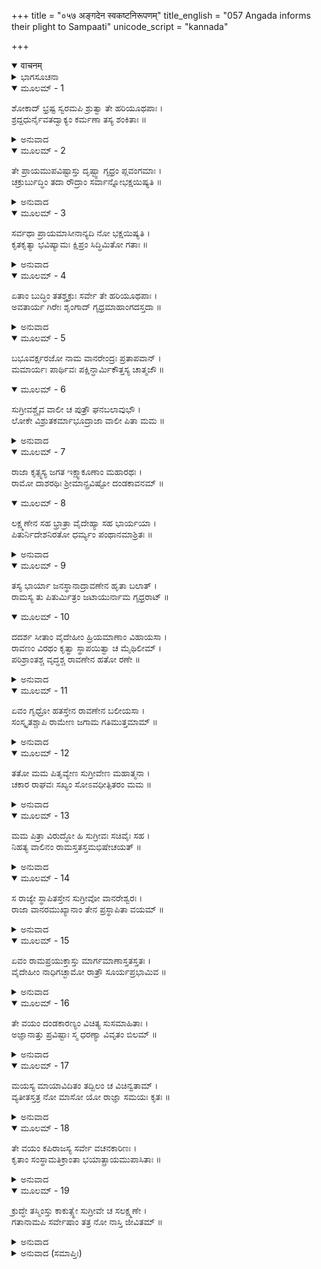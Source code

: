 +++
title = "०५७ अङ्गदेन स्वकष्टनिरूपणम्"
title_english = "057 Angada informs their plight to Sampaati"
unicode_script = "kannada"

+++
<details open><summary>वाचनम्</summary>

<div class="audioEmbed"  caption="श्रीराम-हरिसीताराममूर्ति-घनपाठिभ्यां वचनम्" src="https://archive.org/download/Ramayana-recitation-Sriram-harisItArAmamUrti-Ghanapaati-v2/Kanda_4/Kanda_4_KSK-057-Angada_informs_their_plight_to_Sampaati.mp3"></div>
</details>



<details><summary>ಭಾಗಸೂಚನಾ</summary>

ಅಂಗದನು ಸಂಪಾತಿಯನ್ನು ಪರ್ವತದಿಂದ ಕೆಳಗಿಳಿಸಿ ಜಟಾಯುವಿನ ಮರಣದ ಕಾರಣವನ್ನೂ, ರಾಮ-ಸುಗ್ರೀವರ ಸಖ್ಯವನ್ನು, ವಾಲಿಯ ವಧೆಯನ್ನು ತಿಳಿಸಿ, ತಮ್ಮ ಪ್ರಾಯೋಪವೇಶದ ಕಾರಣವನ್ನು ತಿಳಿಸಿದುದು
</details>

<details open><summary>ಮೂಲಮ್ - 1</summary>

ಶೋಕಾದ್ ಭ್ರಷ್ಟ ಸ್ವರಮಪಿ ಶ್ರುತ್ವಾ ತೇ ಹರಿಯೂಥಪಾಃ ।  
ಶ್ರದ್ದಧುರ್ನೈವತದ್ವಾಕ್ಯಂ ಕರ್ಮಣಾ ತಸ್ಯ ಶಂಕಿತಾಃ ॥
</details>

<details><summary>ಅನುವಾದ</summary>

ಶೋಕದ ಕಾರಣದಿಂದ ವಿಕೃತ ಸ್ವರದಿಂದ ಹೇಳಿದ ಸಂಪಾತಿಯ ಮಾತನ್ನು ಕೇಳಿಯೂ ವಾನರ ಯೂಥಪತಿಗಳು ಅದನ್ನು ನಂಬಲಿಲ್ಲ; ಏಕೆಂದರೆ ಅವರು ಅವನ ಕರ್ಮದಿಂದ ಶಂಕಿತರಾಗಿದ್ದರು.॥1॥
</details>

<details open><summary>ಮೂಲಮ್ - 2</summary>

ತೇ ಪ್ರಾಯಮುಪವಿಷ್ಟಾಸ್ತು ದೃಷ್ಟ್ವಾ ಗೃಧ್ರಂ ಪ್ಲವಂಗಮಾಃ ।  
ಚಕ್ರುರ್ಬುದ್ಧಿಂ ತದಾ ರೌದ್ರಾಂ ಸರ್ವಾನ್ನೋಭಕ್ಷಯಿಷ್ಯತಿ ॥
</details>

<details><summary>ಅನುವಾದ</summary>

ಆಮರಣ ಉಪವಾಸಕ್ಕಾಗಿ ಕುಳಿತಿರುವ ವಾನರರು ಆ ಗೃಧ್ರನನ್ನು ನೋಡಿ ‘ಇದು ನಮ್ಮೆಲ್ಲರನ್ನು ತಿಂದು ಬಿಡಲಿಕ್ಕಿಲ್ಲವಲ್ಲ’ ಎಂಬ ಭಯಂಕರ ಮಾತು ಯೋಚಿಸಿದರು.॥2॥
</details>

<details open><summary>ಮೂಲಮ್ - 3</summary>

ಸರ್ವಥಾ ಪ್ರಾಯಮಾಸೀನಾನ್ಯದಿ ನೋ ಭಕ್ಷಯಿಷ್ಯತಿ ।  
ಕೃತಕೃತ್ಯಾ ಭವಿಷ್ಯಾಮಃ ಕ್ಷಿಪ್ರಂ ಸಿದ್ಧಿಮಿತೋ ಗತಾಃ ॥
</details>

<details><summary>ಅನುವಾದ</summary>

ಸರಿ, ನಾವಾದರೋ ಎಲ್ಲ ಪ್ರಕಾರದಿಂದ ಉಪವಾಸದ ವ್ರತವನ್ನು ಕೈಗೊಂಡು ಕುಳಿತಿದ್ದೇವೆ. ಈ ಪಕ್ಷಿಯು ನಮ್ಮನ್ನು ತಿಂದುಬಿಟ್ಟರೆ ನಮ್ಮ ಕಾರ್ಯವೂ ಆಗುವುದು. ನಮಗೆ ಬೇಗನೇ ಸಿದ್ಧಿ ದೊರಕುವುದು.॥3॥
</details>

<details open><summary>ಮೂಲಮ್ - 4</summary>

ಏತಾಂ ಬುದ್ಧಿಂ ತತಶ್ಚಕ್ರುಃ ಸರ್ವೇ ತೇ ಹರಿಯೂಥಪಾಃ ।  
ಅವತಾರ್ಯ ಗಿರೇಃ ಶೃಂಗಾದ್ ಗೃಧ್ರಮಾಹಾಂಗದಸ್ತದಾ ॥
</details>

<details><summary>ಅನುವಾದ</summary>

ಮತ್ತೆ ಆ ಸಮಸ್ತ ವಾನರ ಯೂಥಪತಿಗಳು ಹೀಗೆ ನಿಶ್ಚಯಿಸಿ, ಆ ಗೃಧ್ರನನ್ನು ಆ ಪರ್ವತ ಶಿಖರದಿಂದ ಕೆಳಗಿಳಿಸಿ ಅಂಗದನು ಹೇಳಿದನು .॥4॥
</details>

<details open><summary>ಮೂಲಮ್ - 5</summary>

ಬಭೂವರ್ಕ್ಷರಜೋ ನಾಮ ವಾನರೇಂದ್ರಃ ಪ್ರತಾಪವಾನ್ ।  
ಮಮಾರ್ಯಃ ಪಾರ್ಥಿವಃ ಪಕ್ಷಿನ್ಧಾರ್ಮಿಕೌತ್ತಸ್ಯ ಚಾತ್ಮಜೌ ॥
</details>

<details open><summary>ಮೂಲಮ್ - 6</summary>

ಸುಗ್ರೀವಶ್ಚೈವ ವಾಲೀ ಚ ಪುತ್ರೌ ಘನಬಲಾವುಭೌ ।  
ಲೋಕೇ ವಿಶ್ರುತಕರ್ಮಾಭೂದ್ರಾಜಾ ವಾಲೀ ಪಿತಾ ಮಮ ॥
</details>

<details><summary>ಅನುವಾದ</summary>

ಪಕ್ಷಿರಾಜನೇ! ಮೊದಲು ಓರ್ವ ಪ್ರತಾಪಿ ಋಕ್ಷರಾಜನೆಂಬ ವಾನರ ರಾಜನಾಗಿ ಹೋಗಿದ್ದನು. ಋಕ್ಷರಾಜನು ನನಗೆ ತಾತನಾಗಬೇಕು. ಅವರಿಗೆ ವಾಲಿ ಮತ್ತು ಸುಗ್ರೀವರೆಂಬ ಇಬ್ಬರು ಧರ್ಮಾತ್ಮಾ ಪುತ್ರರಾದರು. ಅವರಲ್ಲಿ ವಾಲಿಯು ನನ್ನ ತಂದೆಯು. ಜಗತ್ತಿನಲ್ಲಿ ತನ್ನ ಪರಾಕ್ರಮದಿಂದ ಅವನ ಖ್ಯಾತಿ ಬಹಳವಾಗಿತ್ತು.॥5-6॥
</details>

<details open><summary>ಮೂಲಮ್ - 7</summary>

ರಾಜಾ ಕೃತ್ಸ್ನಸ್ಯ ಜಗತ ಇಕ್ಷ್ವಾಕೂಣಾಂ ಮಹಾರಥಃ ।  
ರಾಮೋ ದಾಶರಥಿಃ ಶ್ರೀಮಾನ್ಪ್ರವಿಷ್ಟೋ ದಂಡಕಾವನಮ್ ॥
</details>

<details open><summary>ಮೂಲಮ್ - 8</summary>

ಲಕ್ಷ್ಮಣೇನ ಸಹ ಭ್ರಾತ್ರಾ ವೈದೇಹ್ಯಾ ಸಹ ಭಾರ್ಯಯಾ ।  
ಪಿತುರ್ನಿದೇಶನಿರತೋ ಧರ್ಮ್ಯಂ ಪಂಥಾನಮಾಶ್ರಿತಃ ॥
</details>

<details><summary>ಅನುವಾದ</summary>

ಇಂದಿನಿಂದ ಕೆಲವು ವರ್ಷಗಳ ಹಿಂದೆ ಇಕ್ಷ್ವಾಕುವಂಶದ ಮಹಾರಥೀ ವೀರ, ಸಂಪೂರ್ಣ ಜಗತ್ತಿನ ರಾಜನಾದ ದಶರಥ ಕುಮಾರ ಶ್ರೀಮಾನ್ ರಾಮಚಂದ್ರನು ಪಿತೃವಾಕ್ಯಪಾಲನೆಯಲ್ಲಿ ತತ್ಪರನಾಗಿ, ಧರ್ಮಮಾರ್ಗವನ್ನು ಆಶ್ರಯಿಸಿ ದಂಡಕಾರಣ್ಯಕ್ಕೆ ಬಂದಿದ್ದನು. ಅವನೊಂದಿಗೆ ಅವನ ತಮ್ಮ ಲಕ್ಷ್ಮಣ ಮತ್ತು ಅವನ ಧರ್ಮಪತ್ನೀ ವಿದೇಹಕುಮಾರಿ ಸೀತೆಯೂ ಬಂದಿದ್ದಳು.॥7-8॥
</details>

<details open><summary>ಮೂಲಮ್ - 9</summary>

ತಸ್ಯ ಭಾರ್ಯಾ ಜನಸ್ಥಾನಾದ್ರಾವಣೇನ ಹೃತಾ ಬಲಾತ್ ।  
ರಾಮಸ್ಯ ತು ಪಿತುರ್ಮಿತ್ರಂ ಜಟಾಯುರ್ನಾಮ ಗೃಧ್ರರಾಟ್ ॥
</details>

<details open><summary>ಮೂಲಮ್ - 10</summary>

ದದರ್ಶ ಸೀತಾಂ ವೈದೇಹೀಂ ಹ್ರಿಯಮಾಣಾಂ ವಿಹಾಯಸಾ ।  
ರಾವಣಂ ವಿರಥಂ ಕೃತ್ವಾ ಸ್ಥಾಪಯಿತ್ವಾ ಚ ಮೈಥಿಲೀಮ್ ।  
ಪರಿಶ್ರಾಂತಶ್ಚ ವೃದ್ಧಶ್ಚ ರಾವಣೇನ ಹತೋ ರಣೇ ॥
</details>

<details><summary>ಅನುವಾದ</summary>

ಜನಸ್ಥಾನಕ್ಕೆ ಬಂದ ಮೇಲೆ ಅವನ ಪತ್ನೀ ಸೀತೆಯನ್ನು ರಾವಣನು ಬಲವಂತವಾಗಿ ಅಪಹರಿಸಿದನು. ಆಗ ಶ್ರೀರಾಮನ ತಂದೆಯ ಮಿತ್ರನಾಗಿದ್ದ ಗೃಧ್ರರಾಜ ಜಟಾಯುವು ರಾವಣನು ಆಕಾಶಮಾರ್ಗದಿಂದ ವೈದೇಹಿಯನ್ನು ಕೊಂಡುಹೋಗುವು ದನ್ನು ನೋಡಿದನು. ನೋಡುತ್ತಲೇ ಅವನು ರಾವಣನ ಮೇಲೆ ಎರಗಿದನು, ಅವನ ರಥವನ್ನು ಪುಡಿ-ಪುಡಿ ಮಾಡಿ, ಅವನು ಮೈಥಿಲಿಯನ್ನು ಸುರಕ್ಷಿತವಾಗಿ ಭೂಮಿಯಲ್ಲಿ ನಿಲ್ಲಿಸಿದನು, ಆದರೆ ಅವನು ವೃದ್ಧನಾಗಿದ್ದನು. ಯುದ್ಧ ಮಾಡುತ್ತಾ ಬಳಲಿ ಹೋಗಿ ಕೊನೆಗೆ ರಣರಂಗದಲ್ಲಿ ರಾವಣನ ಕೈಯಿಂದ ಕೊಲ್ಲಲ್ಪಟ್ಟನು.॥9-10॥
</details>

<details open><summary>ಮೂಲಮ್ - 11</summary>

ಏವಂ ಗೃಧ್ರೋ ಹತಸ್ತೇನ ರಾವಣೇನ ಬಲೀಯಸಾ ।  
ಸಂಸ್ಕೃತಶ್ಚಾಪಿ ರಾಮೇಣ ಜಗಾಮ ಗತಿಮುತ್ತಮಾಮ್ ॥
</details>

<details><summary>ಅನುವಾದ</summary>

ಈ ಪ್ರಕಾರ ಮಹಾ ಬಲೀ ರಾವಣನಿಂದ ಜಟಾಯುವಿನ ವಧೆಯಾಯಿತು. ಸ್ವತಃ ಶ್ರೀರಾಮಚಂದ್ರನೇ ಅವನ ದಹನ ಸಂಸ್ಕಾರ ಮಾಡಿದನು ಮತ್ತು ಅವನು ಉತ್ತಮ ಗತಿಯನ್ನು ಪಡೆದನು.॥11॥
</details>

<details open><summary>ಮೂಲಮ್ - 12</summary>

ತತೋ ಮಮ ಪಿತೃವ್ಯೇಣ ಸುಗ್ರೀವೇಣ ಮಹಾತ್ಮನಾ ।  
ಚಕಾರ ರಾಘವಃ ಸಖ್ಯಂ ಸೋಽವಧೀತ್ಪಿತರಂ ಮಮ ॥
</details>

<details><summary>ಅನುವಾದ</summary>

ಅನಂತರ ಶ್ರೀರಾಮನು ನನ್ನ ಚಿಕ್ಕಪ್ಪ ಮಹಾತ್ಮಾ ಸುಗ್ರೀವನೊಂದಿಗೆ ಮೈತ್ರಿ ಮಾಡಿಕೊಂಡನು. ಸುಗ್ರೀವನು ಹೇಳಿದಂತೆ ಶ್ರೀರಾಮನು ನನ್ನ ಪಿತನನ್ನು ವಧಿಸಿದನು.॥12॥
</details>

<details open><summary>ಮೂಲಮ್ - 13</summary>

ಮಮ ಪಿತ್ರಾ ವಿರುದ್ಧೋ ಹಿ ಸುಗ್ರೀವಃ ಸಚಿವೈಃ ಸಹ ।  
ನಿಹತ್ಯ ವಾಲಿನಂ ರಾಮಸ್ತತಸ್ತಮಭಿಷೇಚಯತ್ ॥
</details>

<details><summary>ಅನುವಾದ</summary>

ನನ್ನ ತಂದೆಯು ಮಂತ್ರಿಗಳ ಸಹಿತ ಸುಗ್ರೀವನನ್ನು ರಾಜ್ಯಸುಖದಿಂದ ವಂಚಿತನಾಗಿಸಿದ್ದನು. ಅದಕ್ಕಾಗಿ ಶ್ರೀರಾಮ ಚಂದ್ರನು ನನ್ನ ತಂದೆ ವಾಲಿಯನ್ನು ಕೊಂದು ಸುಗ್ರೀವನಿಗೆ ಪಟ್ಟಾಭಿಷೇಕ ಮಾಡಿಸಿದನು.॥13॥
</details>

<details open><summary>ಮೂಲಮ್ - 14</summary>

ಸ ರಾಜ್ಯೇ ಸ್ಥಾಪಿತಸ್ತೇನ ಸುಗ್ರೀವೋ ವಾನರೇಶ್ವರಃ ।  
ರಾಜಾ ವಾನರಮುಖ್ಯಾನಾಂ ತೇನ ಪ್ರಸ್ಥಾಪಿತಾ ವಯಮ್ ॥
</details>

<details><summary>ಅನುವಾದ</summary>

ಅವನೇ ಸುಗ್ರೀವನನ್ನು ವಾಲಿಯ ರಾಜ್ಯದಲ್ಲಿ ಸ್ಥಾಪಿಸಿದನು. ಈಗ ಸುಗ್ರೀವನೇ ವಾನರರ ಒಡೆಯನಾಗಿದ್ದಾನೆ. ಮುಖ್ಯ-ಮುಖ್ಯ ವಾನರರಿಗೂ ರಾಜ ನಾಗಿದ್ದಾನೆ. ಅವನು ನಮ್ಮನ್ನು ಸೀತಾನ್ವೇಷಣೆಗಾಗಿ ಕಳಿಸಿರುವನು.॥14॥
</details>

<details open><summary>ಮೂಲಮ್ - 15</summary>

ಏವಂ ರಾಮಪ್ರಯುಕ್ತಾಸ್ತು ಮಾರ್ಗಮಾಣಾಸ್ತತಸ್ತತಃ ।  
ವೈದೇಹೀಂ ನಾಧಿಗಚ್ಛಾಮೋ ರಾತ್ರೌ ಸೂರ್ಯಪ್ರಭಾಮಿವ ॥
</details>

<details><summary>ಅನುವಾದ</summary>

ಈ ರೀತಿ ಶ್ರೀರಾಮನಿಂದ ಪ್ರೇರಿತರಾಗಿ ನಾವು ಅಲ್ಲಲ್ಲಿ ವಿದೇಹಕುಮಾರಿ ಸೀತೆಯನ್ನು ಹುಡುಕುತ್ತಾ ತಿರುಗಾಡುತ್ತಿದ್ದೇವೆ, ಆದರೆ ಇಷ್ಟರವರೆಗೆ ಅವಳು ಕಾಣಸಿಗಲಿಲ್ಲ. ರಾತ್ರಿಯಲ್ಲಿ ಸೂರ್ಯನ ದರ್ಶನವಾಗದಿರುವಂತೆಯೇ ನಮಗೆ ಈ ವನದಲ್ಲಿ ಜಾನಕಿಯ ದರ್ಶನವಾಗಲಿಲ್ಲ.॥15॥
</details>

<details open><summary>ಮೂಲಮ್ - 16</summary>

ತೇ ವಯಂ ದಂಡಕಾರಣ್ಯಂ ವಿಚಿತ್ಯ ಸುಸಮಾಹಿತಾಃ ।  
ಅಜ್ಞಾನಾತ್ತು ಪ್ರವಿಷ್ಟಾಃ ಸ್ಮ ಧರಣ್ಯಾ ವಿವೃತಂ ಬಿಲಮ್ ॥
</details>

<details><summary>ಅನುವಾದ</summary>

ನಾವು ಮನಸ್ಸನ್ನು ಏಕಾಗ್ರಗೊಳಿಸಿ ದಂಡಕಾರಣ್ಯದಲ್ಲಿ ಚೆನ್ನಾಗಿ ಹುಡುಕುತ್ತಿರುವಾಗ, ತಿಳಿಯದೆ ಭೂಮಿಯೊಳಗಿನ ಒಂದು ಬಿಲದಲ್ಲಿ ನುಗ್ಗಿದೆವು.॥16॥
</details>

<details open><summary>ಮೂಲಮ್ - 17</summary>

ಮಯಸ್ಯ ಮಾಯಾವಿದಿತಂ ತದ್ಬಿಲಂ ಚ ವಿಚಿನ್ವತಾಮ್ ।  
ವ್ಯತೀತಸ್ತತ್ರ ನೋ ಮಾಸೋ ಯೋ ರಾಜ್ಞಾ ಸಮಯಃ ಕೃತಃ ॥
</details>

<details><summary>ಅನುವಾದ</summary>

ಆ ಗುಹೆಯನ್ನು ಮಯಾಸುರನು ಮಾಯೆಯಿಂದ ನಿರ್ಮಿಸಿದ್ದನು. ಅದರಲ್ಲಿ ಹುಡುಕುತ್ತಾ-ಹುಡುಕುತ್ತಾ ನಮಗೆ ಒಂದು ತಿಂಗಳು ಕಳೆದು ಹೋಯಿತು. ಅದನ್ನು ಸುಗ್ರೀವರಾಜನು ನಾವು ಮರಳುವ ಅವಧಿಯನ್ನು ನಿಶ್ಚಯಿಸಿದ್ದನು.॥17॥
</details>

<details open><summary>ಮೂಲಮ್ - 18</summary>

ತೇ ವಯಂ ಕಪಿರಾಜಸ್ಯ ಸರ್ವೇ ವಚನಕಾರಿಣಃ ।  
ಕೃತಾಂ ಸಂಸ್ಥಾಮತಿಕ್ರಾಂತಾ  ಭಯಾತ್ಪ್ರಾಯಮುಪಾಸಿತಾಃ ॥
</details>

<details><summary>ಅನುವಾದ</summary>

ನಾವೆಲ್ಲರೂ ಕಪಿರಾಜ ಸುಗ್ರೀವನ ಆಜ್ಞಾಕಾರಿಯಾಗಿದ್ದೇವೆ, ಆದರೂ ಅವನು ವಿಧಿಸಿದ ಅವಧಿಯನ್ನು ಮೀರಿದ್ದೇವೆ. ಆದ್ದರಿಂದ ಅವನ ಭಯದಿಂದ ನಾವು ಇಲ್ಲಿ ಆಮರಣ ಉಪವಾಸವನ್ನು ಮಾಡುತ್ತಿದ್ದೇವೆ.॥18॥
</details>

<details open><summary>ಮೂಲಮ್ - 19</summary>

ಕ್ರುದ್ಧೇ ತಸ್ಮಿಂಸ್ತು ಕಾಕುತ್ಸ್ಥೇ ಸುಗ್ರೀವೇ ಚ ಸಲಕ್ಷ್ಮಣೇ ।  
ಗತಾನಾಮಪಿ ಸರ್ವೇಷಾಂ ತತ್ರ ನೋ ನಾಸ್ತಿ ಜೀವಿತಮ್ ॥
</details>

<details><summary>ಅನುವಾದ</summary>

ಕಕುತ್ಸ್ಥ ಕುಲಭೂಷಣ ಶ್ರೀರಾಮ-ಲಕ್ಷ್ಮಣ ಮತ್ತು ಸುಗ್ರೀವ ಮೂವರೂ ನಮ್ಮ ಮೇಲೆ ಕುಪಿತರಾಗುವರು. ಆ ಸ್ಥಿತಿಯಲ್ಲಿ ನಾವು ಅಲ್ಲಿಗೆ ಮರಳಿದ ಬಳಿಕ ಯಾರೂ ಬದುಕಿರಲಾರೆವು.॥19॥
</details>

<details><summary>ಅನುವಾದ (ಸಮಾಪ್ತಿಃ)</summary>

ಶ್ರೀ ವಾಲ್ಮೀಕಿವಿರಚಿತ ಆರ್ಷರಾಮಾಯಣ ಆದಿಕಾವ್ಯದ ಕಿಷ್ಕಿಂಧಾಕಾಂಡದ ಐವತ್ತೇಳನೆಯ ಸರ್ಗ ಸಂಪೂರ್ಣವಾಯಿತು. ॥57॥
</details>
